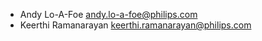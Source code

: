 * Andy Lo-A-Foe <andy.lo-a-foe@philips.com>
* Keerthi Ramanarayan <keerthi.ramanarayan@philips.com>

